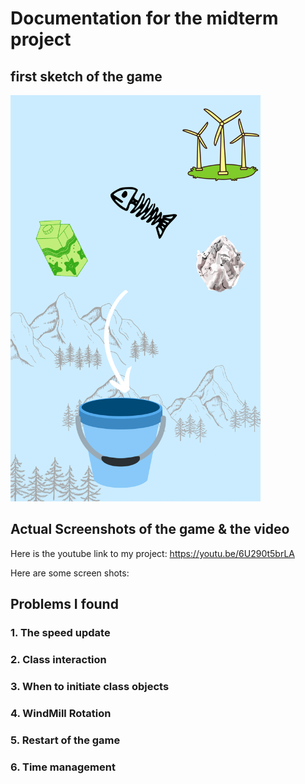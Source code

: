 # Documentation for the midterm project

## first sketch of the game
<img src="https://github.com/FairyyGenie/introToIM/blob/main/midtermProject/Images/midtermsketch.PNG" width="400" height="650">

## Actual Screenshots of the game & the video
Here is the youtube link to my project: https://youtu.be/6U290t5brLA

Here are some screen shots:

## Problems I found 
### 1. The speed update

### 2. Class interaction

### 3. When to initiate class objects

### 4. WindMill Rotation

### 5. Restart of the game

### 6. Time management
